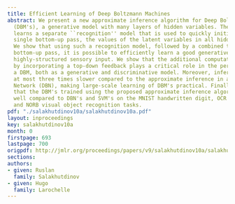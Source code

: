 ```yaml
---
title: Efficient Learning of Deep Boltzmann Machines
abstract: We present a new approximate inference algorithm for Deep Boltzmann Machines
  (DBM's), a generative model with many layers of hidden variables. The algorithm
  learns a separate ``recognition'' model that is used to quickly initialize, in a
  single bottom-up pass, the values of the latent variables in all hidden layers.
  We show that using such a recognition model, followed by a combined top-down and
  bottom-up pass, it is possible to efficiently learn a good generative model of high-dimensional
  highly-structured sensory input. We show that the additional computations required
  by incorporating a top-down feedback plays a critical role in the performance of
  a DBM, both as a generative and discriminative model. Moreover, inference is only
  at most three times slower compared to the approximate inference in a Deep Belief
  Network (DBN), making large-scale learning of DBM's practical. Finally, we demonstrate
  that the DBM's trained using the proposed approximate inference algorithm perform
  well compared to DBN's and SVM's on the MNIST handwritten digit, OCR English letters,
  and NORB visual object recognition tasks.
pdf: "./salakhutdinov10a/salakhutdinov10a.pdf"
layout: inproceedings
key: salakhutdinov10a
month: 0
firstpage: 693
lastpage: 700
origpdf: http://jmlr.org/proceedings/papers/v9/salakhutdinov10a/salakhutdinov10a.pdf
sections: 
authors:
- given: Ruslan
  family: Salakhutdinov
- given: Hugo
  family: Larochelle
---
```

